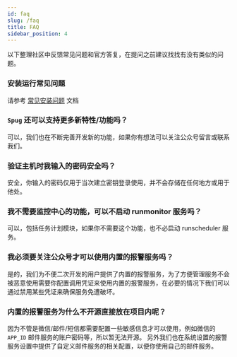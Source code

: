 ```yaml
---
id: faq
slug: /faq
title: FAQ
sidebar_position: 4
---
```

以下整理社区中反馈常见问题和官方答复，在提问之前建议找找有没有类似的问题。
### 安装运行常见问题
请参考 [常见安装问题](/docs/install-problem) 文档
### `Spug` 还可以支持更多新特性/功能吗？
可以，我们也在不断完善开发新的功能，如果你有想法可以关注公众号留言或联系我们。
### 验证主机时我输入的密码安全吗？
安全，你输入的密码仅用于当次建立密钥登录使用，并不会存储在任何地方或用于他处。
### 我不需要监控中心的功能，可以不启动 runmonitor 服务吗？
可以，包括任务计划模块，如果你不需要这个功能，也不必启动 runscheduler 服务。
### 我必须要关注公众号才可以使用内置的报警服务吗？
是的，我们为不便二次开发的用户提供了内置的报警服务，为了方便管理服务不会被恶意使用需要你配置调用凭证来使用内置的报警服务，在必要的情况下我们可以通过禁用某些凭证来确保服务免遭破坏。
### 内置的报警服务为什么不开源直接放在项目内呢？
因为不管是微信/邮件/短信都需要配置一些敏感信息才可以使用，例如微信的 `APP_ID` 邮件服务的账户密码等，所以暂无法开源。
另外我们也在系统设置的报警服务设置中提供了自定义邮件服务的相关配置，以便你使用自己的邮件服务。
